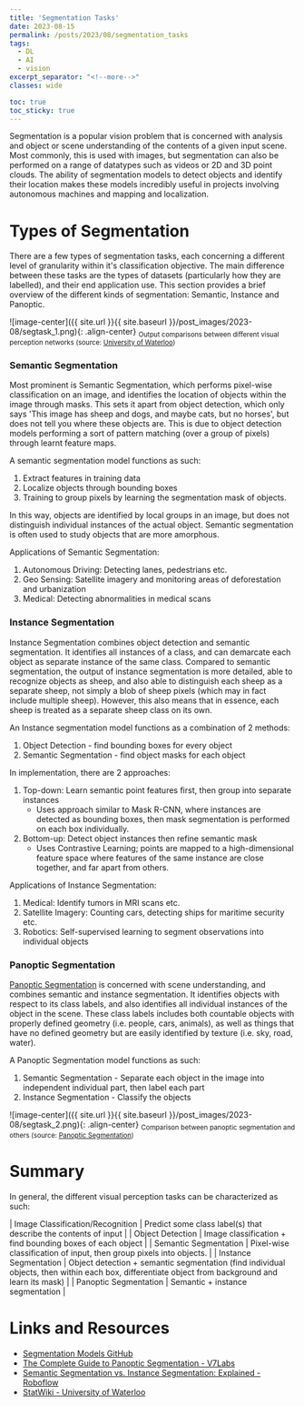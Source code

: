 ```yaml
---
title: 'Segmentation Tasks'
date: 2023-08-15
permalink: /posts/2023/08/segmentation_tasks
tags:
  - DL
  - AI
  - vision
excerpt_separator: "<!--more-->"
classes: wide

toc: true
toc_sticky: true
---
```



Segmentation is a popular vision problem that is concerned with analysis and object or scene understanding of the contents of a given input scene. Most commonly, this is used with images, but segmentation can also be performed on a range of datatypes such as videos or 2D and 3D point clouds. The ability of segmentation models to detect objects and identify their location makes these models incredibly useful in projects involving autonomous machines and mapping and localization.<!--more-->


# Types of Segmentation


There are a few types of segmentation tasks, each concerning a different level of granularity within it's classification objective. The main difference between these tasks are the types of datasets (particularly how they are labelled), and their end application use. This section provides a brief overview of the different kinds of segmentation: Semantic, Instance and Panoptic.

![image-center]({{ site.url }}{{ site.baseurl }}/post_images/2023-08/segtask_1.png){: .align-center}
<sub>Output comparisons between different visual perception networks (source: [University of Waterloo](https://wiki.math.uwaterloo.ca/statwiki/index.php?title=User%3AX93ma))</sub>



### Semantic Segmentation


Most prominent is Semantic Segmentation, which  performs pixel-wise classification on an image, and identifies the location of objects within the image through masks. This sets it apart from object detection, which only says 'This image has sheep and dogs, and maybe cats, but no horses', but does not tell you where these objects are. This is due to object detection models performing a sort of pattern matching (over a group of pixels) through learnt feature maps. 

A semantic segmentation model functions as such:
1.  Extract features in training data
2. Localize objects through bounding boxes
3. Training to group pixels by learning the segmentation mask of objects. 

In this way, objects are identified by local groups in an image, but does not distinguish individual instances of the actual object. Semantic segmentation is often used to study objects that are more amorphous.

Applications of Semantic Segmentation: 
1. Autonomous Driving: Detecting lanes, pedestrians etc.
2. Geo Sensing: Satellite imagery and monitoring areas of deforestation and urbanization
3. Medical: Detecting abnormalities in medical scans


### Instance Segmentation


Instance Segmentation combines object detection and semantic segmentation. It identifies all instances of a class, and can demarcate each object as separate instance of the same class. Compared to semantic segmentation, the output of instance segmentation is more detailed, able to recognize objects as sheep, and also able to distinguish each sheep as a separate sheep, not simply a blob of sheep pixels (which may in fact include multiple sheep). However, this also means that in essence, each sheep is treated as a separate sheep class on its own.

An Instance segmentation model functions as a combination of 2 methods:
1. Object Detection - find bounding boxes for every object
2. Semantic Segmentation - find object masks for each object

In implementation, there are 2 approaches:
1. Top-down: Learn semantic point features first, then group into separate instances
	- Uses approach similar to Mask R-CNN, where instances are detected as bounding boxes, then mask segmentation is performed on each box individually.
2. Bottom-up: Detect object instances then refine semantic mask
	- Uses Contrastive Learning; points are mapped to a high-dimensional feature space where features of the same instance are close together, and far apart from others.

Applications of Instance Segmentation: 
1. Medical: Identify tumors in MRI scans etc.
2. Satellite Imagery: Counting cars, detecting ships for maritime security etc.
3. Robotics: Self-supervised learning to segment observations into individual objects


### Panoptic Segmentation


[Panoptic Segmentation](https://arxiv.org/abs/1801.00868) is concerned with scene understanding, and combines semantic and instance segmentation. It identifies objects with respect to its class labels, and also identifies all individual instances of the object in the scene. These class labels includes both countable objects with properly defined geometry (i.e. people, cars, animals), as well as things that have no defined geometry but are easily identified by texture (i.e. sky, road, water).

A Panoptic Segmentation model functions as such:
1. Semantic Segmentation - Separate each object in the image into independent individual part, then label each part
2. Instance Segmentation - Classify the objects


![image-center]({{ site.url }}{{ site.baseurl }}/post_images/2023-08/segtask_2.png){: .align-center}
<sub>Comparison between panoptic segmentation and others (source: [Panoptic Segmentation](https://arxiv.org/abs/1801.00868))</sub>


# Summary


In general, the different visual perception tasks can be characterized as such:

| Image Classification/Recognition | Predict some class label(s) that describe the contents of input |
| Object Detection | Image classification + find bounding boxes of each object |
| Semantic Segmentation | Pixel-wise classification of input, then group pixels into objects. |
| Instance Segmentation | Object detection + semantic segmentation (find individual objects, then within each box, differentiate object from background and learn its mask) |
| Panoptic Segmentation | Semantic + instance segmentation |


# Links and Resources

- [Segmentation Models GitHub](https://github.com/qubvel/segmentation_models/tree/94f624b7029deb463c859efbd92fa26f512b52b8)
- [The Complete Guide to Panoptic Segmentation - V7Labs](https://www.v7labs.com/blog/panoptic-segmentation-guide)
- [Semantic Segmentation vs. Instance Segmentation: Explained - Roboflow](https://blog.roboflow.com/difference-semantic-segmentation-instance-segmentation/)
- [StatWiki - University of Waterloo](https://wiki.math.uwaterloo.ca/statwiki/index.php?title=User%3AX93ma)